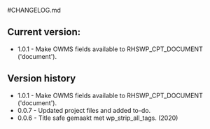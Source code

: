 #CHANGELOG.md

## Current version:
* 1.0.1 - Make OWMS fields available to RHSWP_CPT_DOCUMENT ('document').

## Version history
* 1.0.1 - Make OWMS fields available to RHSWP_CPT_DOCUMENT ('document').
* 0.0.7 - Updated project files and added to-do.
* 0.0.6 - Title safe gemaakt met wp_strip_all_tags. (2020)
